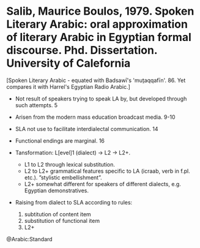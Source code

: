 # Salib, Maurice Boulos, 1979. Spoken Literary Arabic: oral approximation of literary Arabic in Egyptian formal discourse. Phd. Dissertation. University of Calefornia

[Spoken Literary Arabic - equated with Badsawī's 'muṯaqqafīn'. 86. Yet compares it with Harrel's Egyptian Radio Arabic.]

- Not result of speakers trying to speak LA by, but developed through such attempts. 5

- Arisen from the modern mass education broadcast media. 9-10

- SLA not use to facilitate interdialectal communication. 14

- Functional endings are marginal. 16

- Tansformation: L[evel]1 (dialect) -> L2 -> L2+.  
  - L1 to L2 through lexical substitution.
  - L2 to L2+ grammatical features specific to LA (icraab, verb in f.pl. etc.).  ”stylistic embellishment”.
  - L2+ somewhat different for speakers of different dialects, e.g. Egyptian demonstratives.

- Raising from dialect to SLA according to rules:
  1. subtitution of content item
  2. substitution of functional item
  3. L2+

@Arabic:Standard
